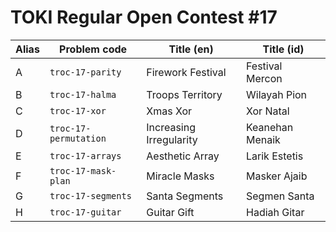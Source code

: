 # TOKI Regular Open Contest #17

| Alias | Problem code          | Title (en)              | Title (id)      |
| ----- | --------------------- | ----------------------- | --------------- |
| A     | `troc-17-parity`      | Firework Festival       | Festival Mercon |
| B     | `troc-17-halma`       | Troops Territory        | Wilayah Pion    |
| C     | `troc-17-xor`         | Xmas Xor                | Xor Natal       |
| D     | `troc-17-permutation` | Increasing Irregularity | Keanehan Menaik |
| E     | `troc-17-arrays`      | Aesthetic Array         | Larik Estetis   |
| F     | `troc-17-mask-plan`   | Miracle Masks           | Masker Ajaib    |
| G     | `troc-17-segments`    | Santa Segments          | Segmen Santa    |
| H     | `troc-17-guitar`      | Guitar Gift             | Hadiah Gitar    |
